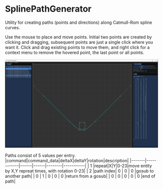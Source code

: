 # SplinePathGenerator
 Utility for creating paths (points and directions) along Catmull-Rom spline curves.
 
 Use the mouse to place and move points. Initial two points are created by clicking and dragging, subsequent points are just a single click where you want it.
 Click and drag existing points to move them, and right click for a context menu to remove the hovered point, the last point or all points.

 ![image](docs/SplinePathGenerator.png)
 
 Paths consist of 5 values per entry.
|command|command_data|deltaX|deltaY|rotation|description|
|-------|------------|------|------|--------|-----------|
| 1 |repeat|X|Y|0-23|move entity by X,Y repreat times, with rotation 0-23|
| 2 |path index| 0 | 0 | 0 |gosub to another path|
| 0 | 1 | 0 | 0 | 0 |return from a gosub|
| 0 | 0 | 0 | 0 | 0 |end of path|
